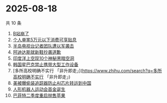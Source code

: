 # 2025-08-18

共 10 条

<!-- BEGIN -->
<!-- 最后更新时间 Mon Aug 18 2025 00:15:08 GMT+0800 (China Standard Time) -->

1. [B站崩了](https://www.zhihu.com/search?q=B站崩了)
1. [个人单笔5万元以下消费可享贴息](https://www.zhihu.com/search?q=个人单笔5万元以下消费可享贴息)
1. [半岛电视台记者团队遭以军袭击](https://www.zhihu.com/search?q=半岛电视台记者团队遭以军袭击)
1. [阿迪达斯就新鞋抄袭道歉](https://www.zhihu.com/search?q=阿迪达斯就新鞋抄袭道歉)
1. [印度洋上空现10个神秘黑暗空洞](https://www.zhihu.com/search?q=印度洋上空现10个神秘黑暗空洞)
1. [韩国星巴克禁止携带大型工作设备](https://www.zhihu.com/search?q=韩国星巴克禁止携带大型工作设备)
1. [多所高校明确不实行
   「非升即走」](https://www.zhihu.com/search?q=多所高校明确不实行 「非升即走」)
1. [美被曝偷装追踪器防止AI芯片转运到中国](https://www.zhihu.com/search?q=美被曝偷装追踪器防止AI芯片转运到中国)
1. [人形机器人运动会首金诞生](https://www.zhihu.com/search?q=人形机器人运动会首金诞生)
1. [巴菲特二季度重启抛售苹果](https://www.zhihu.com/search?q=巴菲特二季度重启抛售苹果)

<!-- END -->
